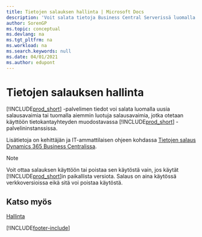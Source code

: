 ```yaml
---
title: Tietojen salauksen hallinta | Microsoft Docs
description: 'Voit salata tietoja Business Central Serverissä luomalla uusia tai tuomalla käytössä olevia salausavaimia, jotka otetaan käyttöön palvelimessa.'
author: SorenGP
ms.topic: conceptual
ms.devlang: na
ms.tgt_pltfrm: na
ms.workload: na
ms.search.keywords: null
ms.date: 04/01/2021
ms.author: edupont
---
```

# <a name="managing-data-encryption"></a>Tietojen salauksen hallinta
[!INCLUDE[prod_short](includes/prod_short.md)] -palvelimen tiedot voi salata luomalla uusia salausavaimia tai tuomalla aiemmin luotuja salausavaimia, jotka otetaan käyttöön tietokantayhteyden muodostavassa [!INCLUDE[prod_short](includes/prod_short.md)] -palvelininstanssissa.

Lisätietoja on kehittäjän ja IT-ammattilaisen ohjeen kohdassa [Tietojen salaus Dynamics 365 Business Centralissa](/dynamics365/business-central/dev-itpro/developer/devenv-encrypting-data).

> [!Note]
> Voit ottaa salauksen käyttöön tai poistaa sen käytöstä vain, jos käytät [!INCLUDE[prod_short](includes/prod_short.md)]in paikallista versiota. Salaus on aina käytössä verkkoversioissa eikä sitä voi poistaa käytöstä.

## <a name="see-also"></a>Katso myös
[Hallinta](admin-setup-and-administration.md)


[!INCLUDE[footer-include](includes/footer-banner.md)]
